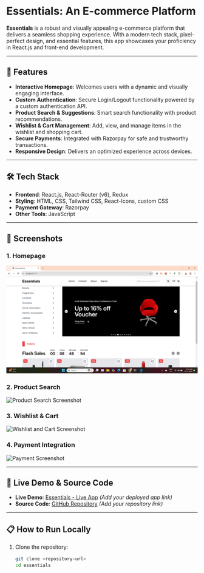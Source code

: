 # Essentials: An E-commerce Platform  

**Essentials** is a robust and visually appealing e-commerce platform that delivers a seamless shopping experience. With a modern tech stack, pixel-perfect design, and essential features, this app showcases your proficiency in React.js and front-end development.  

---

## 🚀 Features  

- **Interactive Homepage**: Welcomes users with a dynamic and visually engaging interface.  
- **Custom Authentication**: Secure Login/Logout functionality powered by a custom authentication API.  
- **Product Search & Suggestions**: Smart search functionality with product recommendations.  
- **Wishlist & Cart Management**: Add, view, and manage items in the wishlist and shopping cart.  
- **Secure Payments**: Integrated with Razorpay for safe and trustworthy transactions.  
- **Responsive Design**: Delivers an optimized experience across devices.  

---

## 🛠️ Tech Stack  

- **Frontend**: React.js, React-Router (v6), Redux  
- **Styling**: HTML, CSS, Tailwind CSS, React-Icons, custom CSS  
- **Payment Gateway**: Razorpay  
- **Other Tools**: JavaScript  

---

## 📸 Screenshots  

### 1. **Homepage**  
![Homepage Screenshot](./screenshots/homepage.png)  

### 2. **Product Search**  
![Product Search Screenshot](./screenshots/search.png)  

### 3. **Wishlist & Cart**  
![Wishlist and Cart Screenshot](./screenshots/wishlist-cart.png)  

### 4. **Payment Integration**  
![Payment Screenshot](./screenshots/payment.png)  

---

## 🔗 Live Demo & Source Code  

- **Live Demo**: [Essentials - Live App](#) *(Add your deployed app link)*  
- **Source Code**: [GitHub Repository](#) *(Add your repository link)*  

---

## 📋 How to Run Locally  

1. Clone the repository:  
   ```bash  
   git clone <repository-url>  
   cd essentials  

